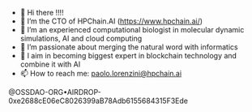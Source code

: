 - 👋 Hi there !!!!
- 👀 I’m the CTO of HPChain.AI (https://www.hpchain.ai/)
- 🌱 I’m an experienced computational biologist in molecular dynamic simulations, AI and cloud computing
- 💞️ I’m passionate about merging the natural word with informatics
- 💞️ I aim in becoming biggest expert in blockchain technology and combine it with AI
- 📫 How to reach me: paolo.lorenzini@hpchain.ai


@OSSDAO-ORG•AIRDROP-0xe2688cE06eC8026399aB78Adb6155684315F3Ede
<!---
Pal82/Pal82 is a ✨ special ✨ repository because its `README.md` (this file) appears on your GitHub profile.
You can click the Preview link to take a look at your changes.
--->

